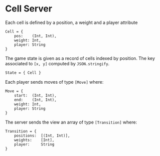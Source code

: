 # Cell Server 

Each cell is defined by a position, a weight and a player attribute

```
Cell = {
    pos:    (Int, Int),
    weight: Int,
    player: String
} 
```

The game state is given as a record of cells indexed by position. 
The key associated to `[x, y]` computed by `JSON.stringify`. 

```
State = { Cell }
``` 

Each player sends moves of type `[Move]` where:

```
Move = {
    start:  (Int, Int),
    end:    (Int, Int), 
    weight: Int,
    player: String
}
``` 

The server sends the view an array of type `[Transition]` where: 

``` 
Transition = {
    positions:  [(Int, Int)], 
    weights:    [Int],
    player:     String 
} 
``` 
